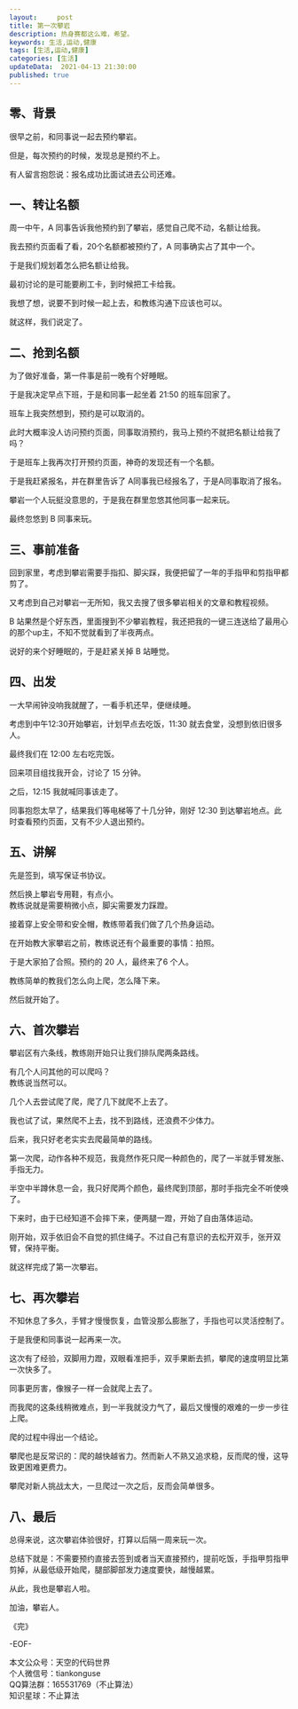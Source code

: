 ```yaml
---   
layout:     post  
title: 第一次攀岩    
description: 热身赛都这么难，希望。   
keywords: 生活,运动,健康  
tags: [生活,运动,健康]    
categories: [生活]  
updateData:  2021-04-13 21:30:00  
published: true  
---  
```



## 零、背景  


很早之前，和同事说一起去预约攀岩。  


但是，每次预约的时候，发现总是预约不上。  


有人留言抱怨说：报名成功比面试进去公司还难。  

## 一、转让名额


周一中午，A 同事告诉我他预约到了攀岩，感觉自己爬不动，名额让给我。  


我去预约页面看了看，20个名额都被预约了，A 同事确实占了其中一个。  


于是我们规划着怎么把名额让给我。  


最初讨论的是可能要刷工卡，到时候把工卡给我。  


我想了想，说要不到时候一起上去，和教练沟通下应该也可以。  


就这样，我们说定了。  


## 二、抢到名额  


为了做好准备，第一件事是前一晚有个好睡眠。  


于是我决定早点下班，于是和同事一起坐着 21:50 的班车回家了。  


班车上我突然想到，预约是可以取消的。  


此时大概率没人访问预约页面，同事取消预约，我马上预约不就把名额让给我了吗？  


于是班车上我再次打开预约页面，神奇的发现还有一个名额。  


于是我赶紧报名，并在群里告诉了 A同事我已经报名了，于是A同事取消了报名。  


攀岩一个人玩挺没意思的，于是我在群里忽悠其他同事一起来玩。  


最终忽悠到 B 同事来玩。   


## 三、事前准备  


回到家里，考虑到攀岩需要手指扣、脚尖踩，我便把留了一年的手指甲和剪指甲都剪了。  


又考虑到自己对攀岩一无所知，我又去搜了很多攀岩相关的文章和教程视频。  


B 站果然是个好东西，里面搜到不少攀岩教程，我还把我的一键三连送给了最用心的那个up主，不知不觉就看到了半夜两点。  


说好的来个好睡眠的，于是赶紧关掉 B 站睡觉。  


## 四、出发  

一大早闹钟没响我就醒了，一看手机还早，便继续睡。  


考虑到中午12:30开始攀岩，计划早点去吃饭，11:30 就去食堂，没想到依旧很多人。  


最终我们在 12:00 左右吃完饭。  


回来项目组找我开会，讨论了 15 分钟。  


之后，12:15 我就喊同事该走了。  


同事抱怨太早了，结果我们等电梯等了十几分钟，刚好 12:30 到达攀岩地点。此时查看预约页面，又有不少人退出预约。  


## 五、讲解  


先是签到，填写保证书协议。  


然后换上攀岩专用鞋，有点小。  
教练说就是需要稍微小点，脚尖需要发力踩蹬。  


接着穿上安全带和安全帽，教练带着我们做了几个热身运动。  


在开始教大家攀岩之前，教练说还有个最重要的事情：拍照。  


于是大家拍了合照。预约的 20 人，最终来了6 个人。  


教练简单的教我们怎么向上爬，怎么降下来。  


然后就开始了。  


## 六、首次攀岩  


攀岩区有六条线，教练刚开始只让我们排队爬两条路线。  


有几个人问其他的可以爬吗？  
教练说当然可以。  


几个人去尝试爬了爬，爬了几下就爬不上去了。  


我也试了试，果然爬不上去，找不到路线，还浪费不少体力。  


后来，我只好老老实实去爬最简单的路线。  


第一次爬，动作各种不规范，我竟然作死只爬一种颜色的，爬了一半就手臂发胀、手指无力。  


半空中半蹲休息一会，我只好爬两个颜色，最终爬到顶部，那时手指完全不听使唤了。  


下来时，由于已经知道不会摔下来，便两腿一蹬，开始了自由落体运动。  


刚开始，双手依旧会不自觉的抓住绳子。不过自己有意识的去松开双手，张开双臂，保持平衡。  


就这样完成了第一次攀岩。  


## 七、再次攀岩


不知休息了多久，手臂才慢慢恢复，血管没那么膨胀了，手指也可以灵活控制了。  


于是我便和同事说一起再来一次。  


这次有了经验，双脚用力蹬，双眼看准把手，双手果断去抓，攀爬的速度明显比第一次快多了。  


同事更厉害，像猴子一样一会就爬上去了。  


而我爬的这条线稍微难点，到一半我就没力气了，最后又慢慢的艰难的一步一步往上爬。  


爬的过程中得出一个结论。  


攀爬也是反常识的：爬的越快越省力。然而新人不熟又追求稳，反而爬的慢，这导致更困难更费力。  


攀爬对新人挑战太大，一旦爬过一次之后，反而会简单很多。  

## 八、最后  

总得来说，这次攀岩体验很好，打算以后隔一周来玩一次。  


总结下就是：不需要预约直接去签到或者当天直接预约，提前吃饭，手指甲剪指甲剪掉，从最低级开始爬，腿部脚部发力速度要快，越慢越累。  


从此，我也是攀岩人啦。  


加油，攀岩人。  


《完》  


-EOF-  



本文公众号：天空的代码世界  
个人微信号：tiankonguse  
QQ算法群：165531769（不止算法）  
知识星球：不止算法  

